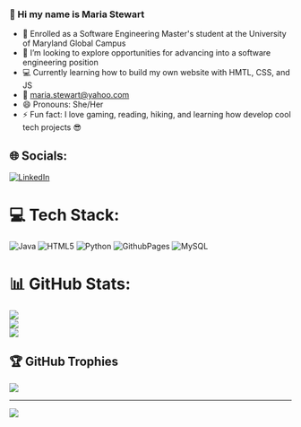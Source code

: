 ### :wave: Hi my name is Maria Stewart
- 🌱 Enrolled as a Software Engineering Master's student at the University of Maryland Global Campus
- :eyes: I’m looking to explore opportunities for advancing into a software engineering position
- :computer: Currently learning how to build my own website with HMTL, CSS, and JS
- :email: maria.stewart@yahoo.com 
- 😄 Pronouns: She/Her
- ⚡ Fun fact: I love gaming, reading, hiking, and learning how develop cool tech projects :sunglasses:

## 🌐 Socials:
[![LinkedIn](https://img.shields.io/badge/LinkedIn-%230077B5.svg?logo=linkedin&logoColor=white)](https://linkedin.com/in/www.linkedin.com/in/maria-stewart-96b245127) 

# 💻 Tech Stack:
![Java](https://img.shields.io/badge/java-%23ED8B00.svg?style=for-the-badge&logo=openjdk&logoColor=white) ![HTML5](https://img.shields.io/badge/html5-%23E34F26.svg?style=for-the-badge&logo=html5&logoColor=white) ![Python](https://img.shields.io/badge/python-3670A0?style=for-the-badge&logo=python&logoColor=ffdd54) ![GithubPages](https://img.shields.io/badge/github%20pages-121013?style=for-the-badge&logo=github&logoColor=white) ![MySQL](https://img.shields.io/badge/mysql-%2300000f.svg?style=for-the-badge&logo=mysql&logoColor=white)
# 📊 GitHub Stats:
![](https://github-readme-stats.vercel.app/api?username=maria-stewart&theme=dark&hide_border=false&include_all_commits=false&count_private=false)<br/>
![](https://github-readme-streak-stats.herokuapp.com/?user=maria-stewart&theme=dark&hide_border=false)<br/>
![](https://github-readme-stats.vercel.app/api/top-langs/?username=maria-stewart&theme=dark&hide_border=false&include_all_commits=false&count_private=false&layout=compact)

## 🏆 GitHub Trophies
![](https://github-profile-trophy.vercel.app/?username=maria-stewart&theme=radical&no-frame=false&no-bg=true&margin-w=4)

---
[![](https://visitcount.itsvg.in/api?id=maria-stewart&icon=2&color=6)](https://visitcount.itsvg.in)

<!-- Proudly created with GPRM ( https://gprm.itsvg.in ) -->
